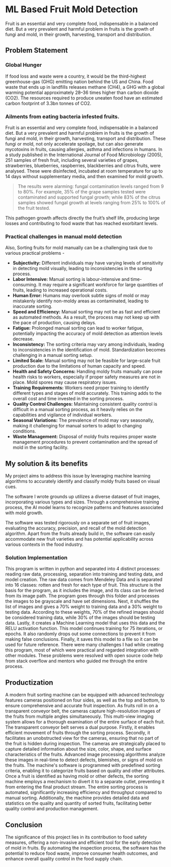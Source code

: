 # ML Based Fruit Mold Detection
Fruit is an essential and very complete food, indispensable in a balanced diet. But a very prevalent and harmful problem in fruits is the growth of fungi and mold, in their growth, harvesting, transport and distribution.

## Problem Statement
### Global Hunger

If food loss and waste were a country, it would be the third-highest greenhouse-gas (GHG) emitting nation behind the US and China. Food waste that ends up in landfills releases methane (CH4), a GHG with a global warming potential approximately 28–36 times higher than carbon dioxide (CO2). The resources required to produce uneaten food have an estimated carbon footprint of 3.3bn tonnes of CO2.

### Ailments from eating bacteria infested fruits.
Fruit is an essential and very complete food, indispensable in a balanced diet. But a very prevalent and harmful problem in fruits is the growth of fungi and mold, in their growth, harvesting, transport and distribution. These fungi or mold, not only accelerate spoilage, but can also generate mycotoxins in fruits, causing allergies, asthma and infections in humans.
In a study published in the International Journal of Food Microbiology (2005), 251 samples of fresh fruit, including several varieties of grapes, strawberries, blueberries, raspberries, blackberries and citrus fruits, were analysed. These were disinfected, incubated at room temperature for up to 14 days without supplementary media, and then examined for mold growth. 
> The results were alarming: fungal contamination levels ranged from 9 to 80%. For example, 35% of the grape samples tested were contaminated and supported fungal growth; while 83% of the citrus samples showed fungal growth at levels ranging from 25% to 100% of the fruit tested.
> 
This pathogen growth affects directly the fruit’s shelf life, producing large losses and contributing to food waste that has reached exorbitant levels.

### Practical challenges in manual mold detection
Also, Sorting fruits for mold manually can be a challenging task due to various practical problems -
 - **Subjectivity:** Different individuals may have varying levels of sensitivity in detecting mold visually, leading to inconsistencies in the sorting process.
 - **Labor Intensive:** Manual sorting is labour-intensive and time-consuming. It may require a significant workforce for large quantities of fruits, leading to increased operational costs.
 - **Human Error:** Humans may overlook subtle signs of mold or may mistakenly identify non-moldy areas as contaminated, leading to inaccurate sorting.
 - **Speed and Efficiency:** Manual sorting may not be as fast and efficient as automated methods. As a result, the process may not keep up with the pace of production, causing delays.
 - **Fatigue:** Prolonged manual sorting can lead to worker fatigue, potentially impacting the accuracy of mold detection as attention levels decrease.
 - **Inconsistency:** The sorting criteria may vary among individuals, leading to inconsistencies in the identification of mold. Standardization becomes challenging in a manual sorting setup.
 - **Limited Scale:** Manual sorting may not be feasible for large-scale fruit production due to the limitations of human capacity and speed.
 - **Health and Safety Concerns:** Handling moldy fruits manually can pose health risks to workers, especially if proper safety measures are not in place. Mold spores may cause respiratory issues.
 - **Training Requirements:** Workers need proper training to identify different types and stages of mold accurately. This training adds to the overall cost and time invested in the sorting process.
 - **Quality Control Challenges:** Maintaining consistent quality control is difficult in a manual sorting process, as it heavily relies on the capabilities and vigilance of individual workers.
 - **Seasonal Variations:** The prevalence of mold may vary seasonally, making it challenging for manual sorters to adapt to changing conditions.
 - **Waste Management:** Disposal of moldy fruits requires proper waste management procedures to prevent contamination and the spread of mold in the sorting facility.

## My solution & its benefits
My project aims to address this issue by leveraging machine learning algorithms to accurately identify and classify moldy fruits based on visual cues.

The software I wrote grounds up utilizes a diverse dataset of fruit images, incorporating various types and sizes. Through a comprehensive training process, the AI model learns to recognize patterns and features associated with mold growth.

The software was tested rigorously on a separate set of fruit images, evaluating the accuracy, precision, and recall of the mold detection algorithm. Apart from the fruits already build in, the software can easily accommodate new fruit varieties and has potential applicability across various contexts in the food industry.

### Solution Implementation
This program is written in python and separated into 4 distinct processes: reading raw data, processing, separation into training and testing data, and model creation. The raw data comes from Mendeley Data and is separated into 16 classes: rotten and fresh for each type of fruit. This structure is the basis for the program, as it includes the image, and its class can be derived from its image path. The program goes through this folder and processes the images to be grayscale and have set dimensions. Next, it shuffles the list of images and gives a 70% weight to training data and a 30% weight to testing data. According to these weights, 70% of the refined images should be considered training data, while 30% of the images should be testing data. Lastly, it creates a Machine Learning model that uses this data and the RELU activation function. This model continues training for 75 iterations, or epochs. It also randomly drops out some connections to prevent it from making false conclusions. Finally, it saves this model to a file so it can be used for future reference.
There were many challenges I had while creating this program, most of which were practical and regarded integration with other modules. These problems were resolved with open source code help from stack overflow and mentors who guided me through the entire process.

## Productization 
A modern fruit sorting machine can be equipped with advanced technology features cameras positioned on four sides, as well as the top and bottom, to ensure comprehensive and accurate fruit inspection. As fruits roll in on a transparent conveyor belt, the cameras capture high-resolution images of the fruits from multiple angles simultaneously. This multi-view imaging system allows for a thorough examination of the entire surface of each fruit.
The transparent conveyor belt serves a dual purpose. Firstly, it enables efficient movement of fruits through the sorting process. Secondly, it facilitates an unobstructed view for the cameras, ensuring that no part of the fruit is hidden during inspection.
The cameras are strategically placed to capture detailed information about the size, color, shape, and surface characteristics of the fruits. Advanced image processing algorithms analyze these images in real-time to detect defects, blemishes, or signs of mold on the fruits.
The machine's software is programmed with predefined sorting criteria, enabling it to categorize fruits based on quality and other attributes. Once a fruit is identified as having mold or other defects, the sorting machine employs a mechanism to divert it to a separate outlet, preventing it from entering the final product stream.
The entire sorting process is automated, significantly increasing efficiency and throughput compared to manual sorting. Additionally, the machine provides detailed data and statistics on the quality and quantity of sorted fruits, facilitating better quality control and production management.

## Conclusion 
The significance of this project lies in its contribution to food safety measures, offering a non-invasive and efficient tool for the early detection of mold in fruits. By automating the inspection process, the software has the potential to reduce food waste, improve consumer health outcomes, and enhance overall quality control in the food supply chain.

